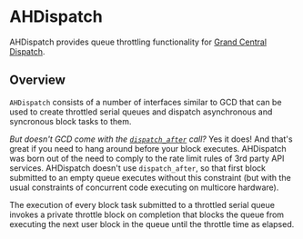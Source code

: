 AHDispatch
==========

AHDispatch provides queue throttling functionality for [Grand Central Dispatch](https://developer.apple.com/library/mac/documentation/Performance/Reference/GCD_libdispatch_Ref/Reference/reference.html).

## Overview

`AHDispatch` consists of a number of interfaces similar to GCD that can be used to create throttled serial queues and dispatch asynchronous and syncronous block tasks to them. 

*But doesn't GCD come with the [`dispatch_after`](https://developer.apple.com/library/mac/documentation/Performance/Reference/GCD_libdispatch_Ref/Reference/reference.html#//apple_ref/c/func/dispatch_after) call?* Yes it does! And that's great if you need to hang around before your block executes. AHDispatch was born out of the need to comply to the rate limit rules of 3rd party API services. AHDispatch doesn't use `dispatch_after`, so that first block submitted to an empty queue executes without this constraint (but with the usual constraints of concurrent code executing on multicore hardware).

The execution of every block task submitted to a throttled serial queue invokes a private throttle block on completion that blocks the queue from executing the next user block in the queue until the throttle time as elapsed. 


